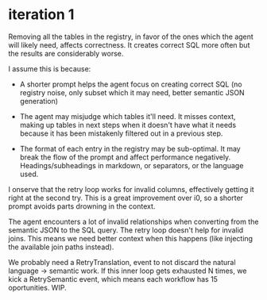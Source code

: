 # iteration 1

Removing all the tables in the registry, in favor of the ones which the agent
will likely need, affects correctness. It creates correct SQL more often but the
results are considerably worse.

I assume this is because:

- A shorter prompt helps the agent focus on creating correct SQL (no registry
  noise, only subset which it may need, better semantic JSON generation)

- The agent may misjudge which tables it'll need. It misses context, making up
  tables in next steps when it doesn't have what it needs because it has been
  mistakenly filtered out in a previous step.

- The format of each entry in the registry may be sub-optimal. It may break the
  flow of the prompt and affect performance negatively. Headings/subheadings in
  markdown, or separators, or the language used.

I onserve that the retry loop works for invalid columns, effectively getting it
right at the second try. This is a great improvement over i0, so a shorter
prompt avoids parts drowning in the context.

The agent encounters a lot of invalid relationships when converting from the
semantic JSON to the SQL query. The retry loop doesn't help for invalid joins.
This means we need better context when this happens (like injecting the
available join paths instead).

We probably need a RetryTranslation, event to not discard the natural language
-> semantic work. If this inner loop gets exhausted N times, we kick a
RetrySemantic event, which means each workflow has 15 oportunities. WIP.
